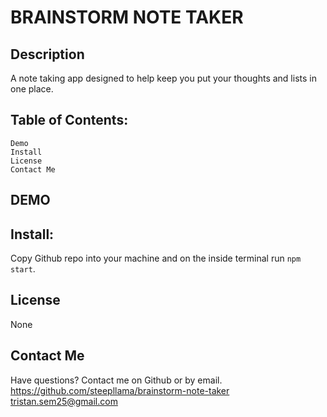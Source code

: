 # BRAINSTORM NOTE TAKER

## Description

A note taking app designed to help keep you put your thoughts and lists in one place.

## Table of Contents:

    Demo
    Install
    License
    Contact Me
## DEMO

## Install:

Copy Github repo into your machine and on the inside terminal run `npm start`.

## License
None

## Contact Me
Have questions? Contact me on Github or by email. 
https://github.com/steepllama/brainstorm-note-taker
tristan.sem25@gmail.com